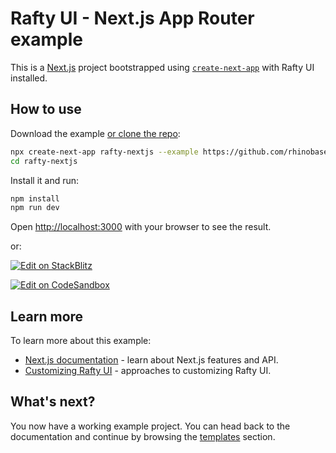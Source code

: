 # Rafty UI - Next.js App Router example

This is a [Next.js](https://nextjs.org/) project bootstrapped using [`create-next-app`](https://github.com/vercel/next.js/tree/canary/packages/create-next-app) with Rafty UI installed.

## How to use

Download the example [or clone the repo](https://github.com/rhinobase/raftyui):

<!-- #default-branch-switch -->

```bash
npx create-next-app rafty-nextjs --example https://github.com/rhinobase/raftyui/tree/main/examples/rafty-nextjs
cd rafty-nextjs
```

Install it and run:

```bash
npm install
npm run dev
```

Open [http://localhost:3000](http://localhost:3000) with your browser to see the result.

or:

<!-- #default-branch-switch -->

[![Edit on StackBlitz](https://developer.stackblitz.com/img/open_in_stackblitz.svg)](https://stackblitz.com/github/rhinobase/raftyui/tree/main/examples/rafty-nextjs)

[![Edit on CodeSandbox](https://codesandbox.io/static/img/play-codesandbox.svg)](https://codesandbox.io/s/github/rhinobase/raftyui/tree/main/examples/rafty-nextjs)

## Learn more

To learn more about this example:

- [Next.js documentation](https://nextjs.org/docs) - learn about Next.js features and API.
- [Customizing Rafty UI](https://rafty.rhinobase.io) - approaches to customizing Rafty UI.

## What's next?

<!-- #default-branch-switch -->

You now have a working example project.
You can head back to the documentation and continue by browsing the [templates](https://rafty.rhinobase.io/docs/examples) section.
